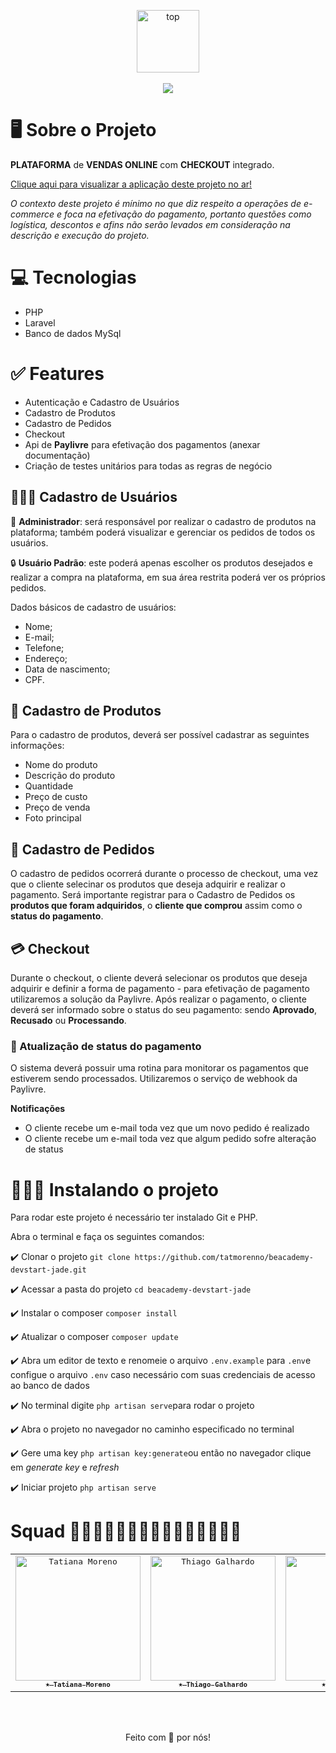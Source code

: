 <p align="center">
   <img alt="top" src="https://ik.imagekit.io/tatmorenno/paylivre_2_lt4Dw-2.png?ik-sdk-version=javascript-1.4.3&updatedAt=1659477671216" height="100" weight="300"/><br><br>
   <img src="https://ik.imagekit.io/tatmorenno/Captura_de_Tela_2022-08-02_a%CC%80s_18.48.05_-1htspY8C.png?ik-sdk-version=javascript-1.4.3&updatedAt=1659476934266"/>
</p>

# 🖥 Sobre o Projeto

**PLATAFORMA** de **VENDAS ONLINE** com **CHECKOUT** integrado.

[Clique aqui para visualizar a aplicação deste projeto no ar!](https://beacademy-devstart-jade.herokuapp.com/)

*O contexto deste projeto é mínimo no que diz respeito a operações de e-commerce e foca na efetivação do pagamento, portanto questões como logística, descontos e afins não serão levados em consideração na descrição e execução do projeto.*


# 💻 Tecnologias

- PHP
- Laravel
- Banco de dados MySql

# ✅ Features

- Autenticação e Cadastro de Usuários
- Cadastro de Produtos
- Cadastro de Pedidos
- Checkout
- Api de **Paylivre** para efetivação dos pagamentos (anexar documentação)
- Criação de testes unitários para todas as regras de negócio

## 👩🏻‍💻 Cadastro de Usuários

🔐 **Administrador**: será responsável por realizar o cadastro de produtos na plataforma; também poderá visualizar e gerenciar os pedidos de todos os usuários.

🔒 **Usuário Padrão**: este poderá apenas escolher os produtos desejados e realizar a compra na plataforma, em sua área restrita poderá ver os próprios pedidos.

Dados básicos de cadastro de usuários:

- Nome;
- E-mail;
- Telefone;
- Endereço;
- Data de nascimento;
- CPF.

## 📱 Cadastro de Produtos

Para o cadastro de produtos, deverá ser possível cadastrar as seguintes informações:

- Nome do produto
- Descrição do produto
- Quantidade
- Preço de custo
- Preço de venda
- Foto principal

## 🛒 Cadastro de Pedidos

O cadastro de pedidos ocorrerá durante o processo de checkout, uma vez que o cliente selecinar os produtos que deseja adquirir e realizar o pagamento. Será importante registrar para o Cadastro de Pedidos os **produtos que foram adquiridos**, o **cliente que comprou** assim como o **status do pagamento**.

## 💳 Checkout

Durante o checkout, o cliente deverá selecionar os produtos que deseja adquirir e definir a forma de pagamento - para efetivação de pagamento utilizaremos a solução da Paylivre. Após realizar o pagamento, o cliente deverá ser informado sobre o status do seu pagamento: sendo **Aprovado**, **Recusado** ou **Processando**.

### 🧾 Atualização de status do pagamento

O sistema deverá possuir uma rotina para monitorar os pagamentos que estiverem sendo processados. Utilizaremos o serviço de webhook da Paylivre.

**Notificações**

- O cliente recebe um e-mail toda vez que um novo pedido é realizado
- O cliente recebe um e-mail toda vez que algum pedido sofre alteração de status

# 🧑🏻‍💻 Instalando o projeto

Para rodar este projeto é necessário ter instalado Git e PHP.

Abra o terminal e faça os seguintes comandos:

:heavy_check_mark: Clonar o projeto
```git clone https://github.com/tatmorenno/beacademy-devstart-jade.git```

:heavy_check_mark: Acessar a pasta do projeto
```cd beacademy-devstart-jade```

:heavy_check_mark: Instalar o composer
```composer install```

:heavy_check_mark: Atualizar o composer
```composer update```

:heavy_check_mark: Abra um editor de texto e renomeie o arquivo ```.env.example``` para ```.env```e configue o arquivo ```.env``` caso necessário com suas credenciais de acesso ao banco de dados

:heavy_check_mark: No terminal digite ```php artisan serve```para rodar o projeto

:heavy_check_mark: Abra o projeto no navegador no caminho especificado no terminal

:heavy_check_mark: Gere uma key
```php artisan key:generate```ou então no navegador clique em *generate key* e *refresh*

:heavy_check_mark: Iniciar projeto
```php artisan serve```

# Squad 👩🏻‍💻🧑🏻‍💻👨🏻‍💻👨🏻‍💻🧑🏻‍💻

<table>
  <tr>
    <td align="center">
      <a href="https://github.com/tatmorenno">
           <kbd>
            <img src="https://github.com/tatmorenno.png" width="200px;" alt="Tatiana Moreno"/>
          </kbd>
        <br>
        <sub>
            <kbd>
          <b>⭑ Tatiana Moreno</b>
            </kbd>
        </sub>
      </a>
    </td>
    <td align="center">
      <a href="https://github.com/ThiagoGalhardo">
        <kbd>
            <img src="https://github.com/thiagogalhardo.png" width="200px;" alt="Thiago Galhardo"/>
        </kbd>
        <br>
        <sub>
            <kbd>
             <b>⭑ Thiago Galhardo</br>
            </kbd>
        </sub>
      </a>
    </td>
    <td align="center">
      <a href="https://github.com/fabinho-oc">
        <kbd>
            <img src="https://github.com/fabinho-oc.png" width="200px;" alt="Fabio Costa"/>
        </kbd>
        <br>
        <sub>
         <kbd>
            <b>⭑ Fabio Costa</b>
          </kbd>
        </sub>
      </a>
    </td>
    <td align="center">
      <a href="https://github.com/MBCapello">
        <kbd>
            <img src="https://github.com/MBCapello.png" width="200px;" alt="Marcelo Capello"/>
        </kbd>
        <br>
        <sub>
            <kbd>
                <b>✩ Marcelo Capello</b>
             </kbd>
        </sub>
      </a>
    </td>
        <td align="center">
      <a href="https://github.com/djaircode">
        <kbd>
            <img src="https://github.com/djaircode.png" width="200px;" alt="Djair Web"/>
        </kbd>
        <br>
        <sub>
         <kbd>
          <b>✩ Djair</b>
         </kbd>
        </sub>
      </a>
    </td>
  </tr>
</table>
<br><br>
<p align="center">Feito com 🤩 por nós!</p>

